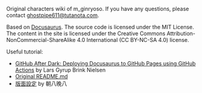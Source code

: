Original characters wiki of m_ginryoso. If you have any questions, please contact ghostpipe611@tutanota.com.

Based on [Docusaurus](https://github.com/facebook/docusaurus). The source code is licensed under the MIT License. The content in the site is licensed under the Creative Commons Attribution-NonCommercial-ShareAlike 4.0 International (CC BY-NC-SA 4.0) license.

Useful tutorial:
- [GitHub After Dark: Deploying Docusaurus to GitHub Pages using GitHub Actions](https://jayrobwilliams.com/posts/2020/06/academic-website/) by Lars Gyrup Brink Nielsen
- [Original README.md](https://stackblitz.com/github/facebook/docusaurus/tree/starter?file=README.md)
- [版面設定](https://from8to8.com/docs/category/%E7%89%88%E9%9D%A2%E8%A8%AD%E5%AE%9A/) by 朝八晚八

